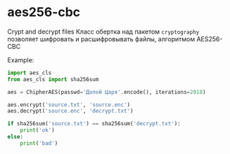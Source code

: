 # aes256-cbc
Crypt and decrypt files
Класс обертка над пакетом `cryptography`
позволяет шифровать и расшифровывать файлы,
алгоритмом AES256-CBC

Example:
```python
import aes_cls
from aes_cls import sha256sum

aes = ChipherAES(passwd='Долой Царя'.encode(), iterations=2018)

aes.encrypt('source.txt', 'source.enc')
aes.decrypt('source.enc', 'decrypt.txt')

if sha256sum('source.txt') == sha256sum('decrypt.txt'):
    print('ok')
else:
    print('bad')
```
